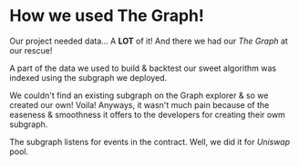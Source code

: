 # How we used The Graph!

Our project needed data... A **LOT** of it! 
And there we had our *The Graph* at our rescue!

A part of the data we used to build & backtest our sweet algorithm was indexed using the subgraph we deployed.

We couldn't find an existing subgraph on the Graph explorer & so we created our own! Voila!
Anyways, it wasn't much pain because of the easeness & smoothness it offers to the developers for creating their owm subgraph.

The subgraph listens for events in the contract. 
Well, we did it for *Uniswap* pool. 
